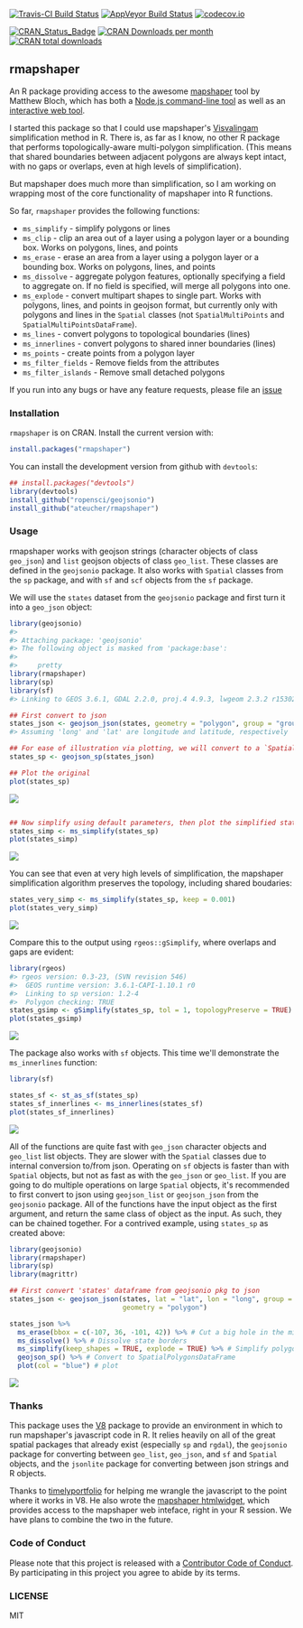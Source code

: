 <!-- README.md is generated from README.Rmd. Please edit that file -->
[![Travis-CI Build Status](https://travis-ci.org/ateucher/rmapshaper.svg?branch=master)](https://travis-ci.org/ateucher/rmapshaper) [![AppVeyor Build Status](https://ci.appveyor.com/api/projects/status/github/ateucher/rmapshaper?branch=master&svg=true)](https://ci.appveyor.com/project/ateucher/rmapshaper) [![codecov.io](https://codecov.io/github/ateucher/rmapshaper/coverage.svg?branch=master)](https://codecov.io/github/ateucher/rmapshaper?branch=master)

[![CRAN\_Status\_Badge](http://www.r-pkg.org/badges/version/rmapshaper)](https://cran.r-project.org/package=rmapshaper) [![CRAN Downloads per month](http://cranlogs.r-pkg.org/badges/rmapshaper)](https://cran.r-project.org/package=rmapshaper) [![CRAN total downloads](http://cranlogs.r-pkg.org/badges/grand-total/rmapshaper?color=lightgrey)](https://cran.r-project.org/package=rmapshaper)

rmapshaper
----------

An R package providing access to the awesome [mapshaper](https://github.com/mbloch/mapshaper/) tool by Matthew Bloch, which has both a [Node.js command-line tool](https://github.com/mbloch/mapshaper/wiki/Introduction-to-the-Command-Line-Tool) as well as an [interactive web tool](http://mapshaper.org/).

I started this package so that I could use mapshaper's [Visvalingam](http://bost.ocks.org/mike/simplify/) simplification method in R. There is, as far as I know, no other R package that performs topologically-aware multi-polygon simplification. (This means that shared boundaries between adjacent polygons are always kept intact, with no gaps or overlaps, even at high levels of simplification).

But mapshaper does much more than simplification, so I am working on wrapping most of the core functionality of mapshaper into R functions.

So far, `rmapshaper` provides the following functions:

-   `ms_simplify` - simplify polygons or lines
-   `ms_clip` - clip an area out of a layer using a polygon layer or a bounding box. Works on polygons, lines, and points
-   `ms_erase` - erase an area from a layer using a polygon layer or a bounding box. Works on polygons, lines, and points
-   `ms_dissolve` - aggregate polygon features, optionally specifying a field to aggregate on. If no field is specified, will merge all polygons into one.
-   `ms_explode` - convert multipart shapes to single part. Works with polygons, lines, and points in geojson format, but currently only with polygons and lines in the `Spatial` classes (not `SpatialMultiPoints` and `SpatialMultiPointsDataFrame`).
-   `ms_lines` - convert polygons to topological boundaries (lines)
-   `ms_innerlines` - convert polygons to shared inner boundaries (lines)
-   `ms_points` - create points from a polygon layer
-   `ms_filter_fields` - Remove fields from the attributes
-   `ms_filter_islands` - Remove small detached polygons

If you run into any bugs or have any feature requests, please file an [issue](https://github.com/ateucher/rmapshaper/issues/)

### Installation

`rmapshaper` is on CRAN. Install the current version with:

``` r
install.packages("rmapshaper")
```

You can install the development version from github with `devtools`:

``` r
## install.packages("devtools")
library(devtools)
install_github("ropensci/geojsonio")
install_github("ateucher/rmapshaper")
```

### Usage

rmapshaper works with geojson strings (character objects of class `geo_json`) and `list` geojson objects of class `geo_list`. These classes are defined in the `geojsonio` package. It also works with `Spatial` classes from the `sp` package, and with `sf` and `scf` objects from the `sf` package.

We will use the `states` dataset from the `geojsonio` package and first turn it into a `geo_json` object:

``` r
library(geojsonio)
#> 
#> Attaching package: 'geojsonio'
#> The following object is masked from 'package:base':
#> 
#>     pretty
library(rmapshaper)
library(sp)
library(sf)
#> Linking to GEOS 3.6.1, GDAL 2.2.0, proj.4 4.9.3, lwgeom 2.3.2 r15302

## First convert to json
states_json <- geojson_json(states, geometry = "polygon", group = "group")
#> Assuming 'long' and 'lat' are longitude and latitude, respectively

## For ease of illustration via plotting, we will convert to a `SpatialPolygonsDataFrame`:
states_sp <- geojson_sp(states_json)

## Plot the original
plot(states_sp)
```

![](tools/readme/unnamed-chunk-2-1.png)

``` r

## Now simplify using default parameters, then plot the simplified states
states_simp <- ms_simplify(states_sp)
plot(states_simp)
```

![](tools/readme/unnamed-chunk-2-2.png)

You can see that even at very high levels of simplification, the mapshaper simplification algorithm preserves the topology, including shared boudaries:

``` r
states_very_simp <- ms_simplify(states_sp, keep = 0.001)
plot(states_very_simp)
```

![](tools/readme/unnamed-chunk-3-1.png)

Compare this to the output using `rgeos::gSimplify`, where overlaps and gaps are evident:

``` r
library(rgeos)
#> rgeos version: 0.3-23, (SVN revision 546)
#>  GEOS runtime version: 3.6.1-CAPI-1.10.1 r0 
#>  Linking to sp version: 1.2-4 
#>  Polygon checking: TRUE
states_gsimp <- gSimplify(states_sp, tol = 1, topologyPreserve = TRUE)
plot(states_gsimp)
```

![](tools/readme/unnamed-chunk-4-1.png)

The package also works with `sf` objects. This time we'll demonstrate the `ms_innerlines` function:

``` r
library(sf)

states_sf <- st_as_sf(states_sp)
states_sf_innerlines <- ms_innerlines(states_sf)
plot(states_sf_innerlines)
```

![](tools/readme/unnamed-chunk-5-1.png)

All of the functions are quite fast with `geo_json` character objects and `geo_list` list objects. They are slower with the `Spatial` classes due to internal conversion to/from json. Operating on `sf` objects is faster than with `Spatial` objects, but not as fast as with the `geo_json` or `geo_list`. If you are going to do multiple operations on large `Spatial` objects, it's recommended to first convert to json using `geojson_list` or `geojson_json` from the `geojsonio` package. All of the functions have the input object as the first argument, and return the same class of object as the input. As such, they can be chained together. For a contrived example, using `states_sp` as created above:

``` r
library(geojsonio)
library(rmapshaper)
library(sp)
library(magrittr)

## First convert 'states' dataframe from geojsonio pkg to json
states_json <- geojson_json(states, lat = "lat", lon = "long", group = "group", 
                            geometry = "polygon")

states_json %>% 
  ms_erase(bbox = c(-107, 36, -101, 42)) %>% # Cut a big hole in the middle
  ms_dissolve() %>% # Dissolve state borders
  ms_simplify(keep_shapes = TRUE, explode = TRUE) %>% # Simplify polygon
  geojson_sp() %>% # Convert to SpatialPolygonsDataFrame
  plot(col = "blue") # plot
```

![](tools/readme/unnamed-chunk-6-1.png)

### Thanks

This package uses the [V8](https://cran.r-project.org/package=V8) package to provide an environment in which to run mapshaper's javascript code in R. It relies heavily on all of the great spatial packages that already exist (especially `sp` and `rgdal`), the `geojsonio` package for converting between `geo_list`, `geo_json`, and `sf` and `Spatial` objects, and the `jsonlite` package for converting between json strings and R objects.

Thanks to [timelyportfolio](https://github.com/timelyportfolio) for helping me wrangle the javascript to the point where it works in V8. He also wrote the [mapshaper htmlwidget](https://github.com/timelyportfolio/mapshaper_htmlwidget), which provides access to the mapshaper web inteface, right in your R session. We have plans to combine the two in the future.

### Code of Conduct

Please note that this project is released with a [Contributor Code of Conduct](CONDUCT.md). By participating in this project you agree to abide by its terms.

### LICENSE

MIT
